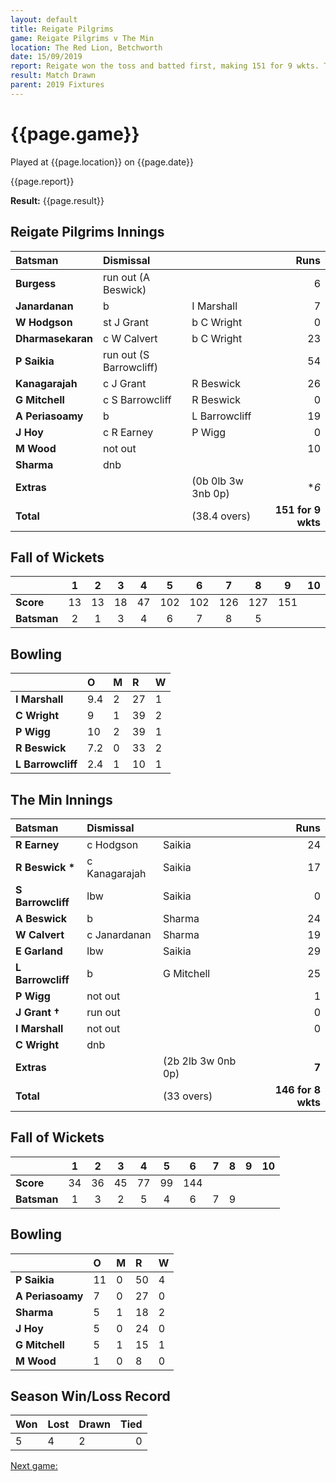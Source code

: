 ```yaml
---
layout: default
title: Reigate Pilgrims
game: Reigate Pilgrims v The Min
location: The Red Lion, Betchworth
date: 15/09/2019
report: Reigate won the toss and batted first, making 151 for 9 wkts. The Min replied with 146 for 8 wkts before time ran out. 
result: Match Drawn
parent: 2019 Fixtures
---
```


# {{page.game}}

Played at {{page.location}} on {{page.date}}

{{page.report}}

**Result:** {{page.result}}

## Reigate Pilgrims Innings

| Batsman | Dismissal |  | Runs |
|:---|:---|---|---:|
| **Burgess** | run out (A Beswick) |  | 6 |
| **Janardanan** | b | I Marshall | 7 |
| **W Hodgson** | st J Grant | b C Wright | 0 |
| **Dharmasekaran** | c W Calvert | b C Wright | 23 |
| **P Saikia** | run out  (S Barrowcliff) | | 54 |
| **Kanagarajah** | c J Grant | R Beswick | 26 |
| **G Mitchell** | c S Barrowcliff | R Beswick | 0 |
| **A Periasoamy** | b | L Barrowcliff | 19 |
| **J Hoy** | c R Earney | P Wigg | 0 |
| **M Wood** | not out | | 10 |
| **Sharma** | dnb |  |  |
| **Extras** | | (0b 0lb 3w 3nb 0p) | **6* |
| **Total** | | (38.4 overs) | **151 for 9 wkts** |

## Fall of Wickets

| | 1 | 2 | 3 | 4 | 5 | 6 | 7 | 8 | 9 | 10 |
|---|:---:|:---:|:---:|:---:|:---:|:---:|:---:|:---:|:---:|:---:|
| **Score** | 13 | 13 | 18 | 47 | 102 | 102 | 126 | 127 | 151 |  |
| **Batsman** | 2 | 1 | 3 | 4 | 6 | 7 | 8 | 5 |  |

## Bowling

| | O | M | R | W |
|---|:---|:---|:---|:---|
| **I Marshall** | 9.4 | 2 | 27 | 1 |
| **C Wright** | 9 | 1 | 39 | 2 |
| **P Wigg** | 10 | 2 | 39 | 1 |
| **R Beswick** | 7.2 | 0 | 33 | 2 |
| **L Barrowcliff** | 2.4 | 1 | 10 | 1 |

## The Min Innings

| Batsman | Dismissal |  | Runs |
|:---|:---|---|---:|
| **R Earney** | c Hodgson | Saikia | 24 |
| **R Beswick &#42;** | c Kanagarajah | Saikia | 17 |
| **S Barrowcliff** | lbw | Saikia | 0 |
| **A Beswick** | b | Sharma | 24 |
| **W Calvert** | c Janardanan | Sharma | 19 |
| **E Garland** | lbw | Saikia | 29 |
| **L Barrowcliff** | b | G Mitchell | 25 |
| **P Wigg** | not out |   | 1 |
| **J Grant &#8224;** | run out | | 0 |
| **I Marshall** | not out | | 0 |
| **C Wright** | dnb | | |
| **Extras** | | (2b 2lb 3w 0nb 0p) | **7** |
| **Total** | | (33 overs) | **146 for 8 wkts** |

## Fall of Wickets

| | 1 | 2 | 3 | 4 | 5 | 6 | 7 | 8 | 9 | 10 |
|---|:---:|:---:|:---:|:---:|:---:|:---:|:---:|:---:|:---:|:---:|
| **Score** | 34 | 36 | 45 | 77 | 99 | 144 |  |  |  |  |
| **Batsman** | 1 | 3 | 2 | 5 | 4 | 6 | 7 | 9 |  |  |

## Bowling

| | O | M | R | W |
|---|:---|:---|:---|:---|
| **P Saikia** | 11 | 0 | 50 | 4 |
| **A Periasoamy** | 7 | 0 | 27 | 0 |
| **Sharma** | 5 | 1 | 18 | 2 |
| **J Hoy** | 5 | 0 | 24 | 0 |
| **G Mitchell** | 5 | 1 | 15 | 1 |
| **M Wood** | 1 | 0 | 8 | 0 |

## Season Win/Loss Record

| Won | Lost | Drawn | Tied |
|:---|:---|:---|---:|
| 5 | 4 | 2 | 0 |

[Next game:]({{page.next}})